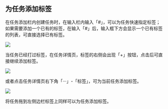 ## 为任务添加标签

在任务添加栏内创建任务时，在输入栏内输入「#」，可以为任务快速指定标签；如果需要添加一个已有的标签，在输入「#」后，输入框下方会显示一个已有标签的列表，可直接选择已有标签。

![](../images/web/addtag1.png) 

当任务已经打过标签，在任务详情页，标签的右侧会出现「+」按钮，点击后可直接继续添加标签。

![](../images/web/addtag2.png)

或者点击任务详情页右下角「···」-「标签」，可为当前任务添加标签。

![](../images/web/addtag3.png)

将任务拖到左侧边栏标签上同样可以为任务添加标签。


